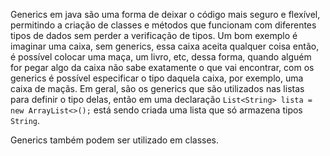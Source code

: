 Generics em java são uma forma de deixar o código mais seguro e flexível, permitindo a criação de classes e métodos que funcionam com diferentes tipos de dados sem perder a verificação de tipos. 
Um bom exemplo é imaginar uma caixa, sem generics, essa caixa aceita qualquer coisa então, é possível colocar uma maça, um livro, etc, dessa forma, quando alguém for pegar algo da caixa não sabe exatamente o que vai encontrar, com os generics é possível especificar o tipo daquela caixa, por exemplo, uma caixa de maçãs.
Em geral, são os generics que são utilizados nas listas para definir o tipo delas, então em uma declaração `List<String> lista = new ArrayList<>();` está sendo criada uma lista que só armazena tipos `String`. 

Generics também podem ser utilizado em classes.